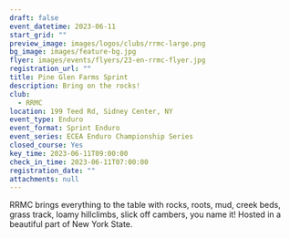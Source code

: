 ```yaml
---
draft: false
event_datetime: 2023-06-11
start_grid: ""
preview_image: images/logos/clubs/rrmc-large.png
bg_image: images/feature-bg.jpg
flyer: images/events/flyers/23-en-rrmc-flyer.jpg
registration_url: ""
title: Pine Glen Farms Sprint
description: Bring on the rocks!
club:
  - RRMC
location: 199 Teed Rd, Sidney Center, NY
event_type: Enduro
event_format: Sprint Enduro
event_series: ECEA Enduro Championship Series
closed_course: Yes
key_time: 2023-06-11T09:00:00
check_in_time: 2023-06-11T07:00:00
registration_date: ""
attachments: null
---
```


RRMC brings everything to the table with rocks, roots, mud, creek beds, grass track, loamy hillclimbs, slick off cambers, you name it! Hosted in a beautiful part of New York State.